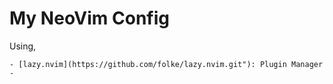 # My NeoVim Config

Using,
    
    - [lazy.nvim](https://github.com/folke/lazy.nvim.git"): Plugin Manager
    - 

